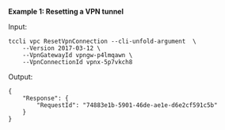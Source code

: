 **Example 1: Resetting a VPN tunnel**



Input: 

```
tccli vpc ResetVpnConnection --cli-unfold-argument  \
    --Version 2017-03-12 \
    --VpnGatewayId vpngw-p4lmqawn \
    --VpnConnectionId vpnx-5p7vkch8
```

Output: 
```
{
    "Response": {
        "RequestId": "74883e1b-5901-46de-ae1e-d6e2cf591c5b"
    }
}
```

